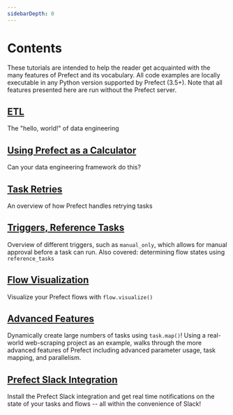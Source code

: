 ```yaml
---
sidebarDepth: 0
---
```


# Contents

These tutorials are intended to help the reader get acquainted with the many features of Prefect and its vocabulary. All code examples
are locally executable in any Python version supported by Prefect (3.5+). Note that all features presented here are run without
the Prefect server.

## [ETL](etl.md)

The "hello, world!" of data engineering

## [Using Prefect as a Calculator](calculator.md)

Can your data engineering framework do this?

## [Task Retries](task-retries.md)

An overview of how Prefect handles retrying tasks

## [Triggers, Reference Tasks](triggers-and-references.md)

Overview of different triggers, such as `manual_only`, which allows for manual approval before a task can run. Also covered: determining flow states using `reference_tasks`

## [Flow Visualization](visualization.md)

Visualize your Prefect flows with `flow.visualize()`

## [Advanced Features](advanced-mapping.md)<Badge text="advanced" type="warn"/><Badge text="0.3.2+"/>

Dynamically create large numbers of tasks using `task.map()`! Using a real-world web-scraping project as an example, walks through the more advanced features of Prefect including advanced parameter usage, task mapping, and parallelism.

## [Prefect Slack Integration](slack-notifications.md)<Badge text="0.3.2+"/>

Install the Prefect Slack integration and get real time notifications on the state of your tasks and flows -- all within the convenience of Slack!
